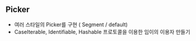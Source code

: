 ## Picker
  - 여러 스타일의 Picker를 구현 ( Segment / default)
  - CaseIterable, Identifiable, Hashable 프로토콜을 이용한 임이의 이용자 만들기
